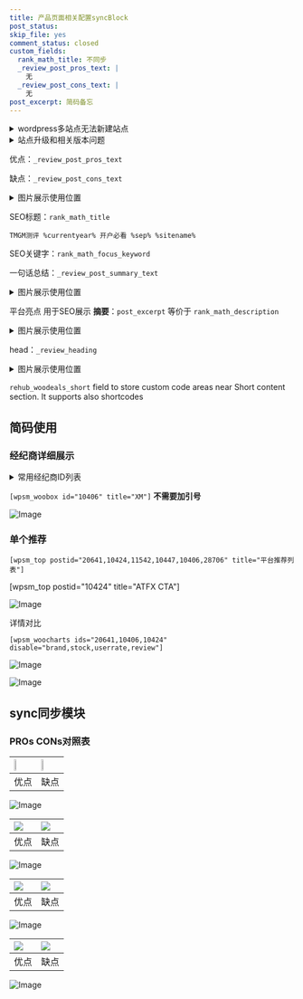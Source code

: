 ```yaml
---
title: 产品页面相关配置syncBlock
post_status: 
skip_file: yes
comment_status: closed
custom_fields:
  rank_math_title: 不同步
  _review_post_pros_text: |
    无
  _review_post_cons_text: |
    无
post_excerpt: 简码备忘
---
```

<details><summary>wordpress多站点无法新建站点</summary>

<li>和报错需要清理cookies一样的原因</li>
<li>wp-config.php里面<code>define( 'SUBDOMAIN_INSTALL', false );//子域名安装</code></li>
<li>新建子站点是用<code>define( 'SUBDOMAIN_INSTALL', true);//子域名安装</code> 完成以后，改成<code>false</code></li>
</details>

<details><summary>站点升级和相关版本问题</summary>

<p>wordpress：5.9.9
woocommerce：7.5.1
出现问题的地方：主题选项里面>><strong>Product layout >>compact style</strong></p>
<p>如何出现没有用过的字段 导致无法保存。先导出配置 然后进行修改，后面再次恢复即可。</p>
<p>出现部分字段无法显示时，需要返回默认布局后，对产品进行保存就好了。</p>
<p></p>
</details>

优点：`_review_post_pros_text`

缺点：`_review_post_cons_text`

<details><summary>图片展示使用位置</summary>

<img src="https://prod-files-secure.s3.us-west-2.amazonaws.com/39ed1227-6d7d-4570-be36-9ccd4a2c4241/f51d3d83-55d4-4bdf-9604-f37ec77ab556/Untitled.png?X-Amz-Algorithm=AWS4-HMAC-SHA256&X-Amz-Content-Sha256=UNSIGNED-PAYLOAD&X-Amz-Credential=ASIAZI2LB46634D25I32%2F20251021%2Fus-west-2%2Fs3%2Faws4_request&X-Amz-Date=20251021T225515Z&X-Amz-Expires=3600&X-Amz-Security-Token=IQoJb3JpZ2luX2VjEGcaCXVzLXdlc3QtMiJIMEYCIQCF2B%2FIP6LzVq2Ik68ZYXzyle%2BA%2BLfV%2FhDaG8OpcPpwlgIhAJKHrW24rtUAKA6v7BXi357ChAehUYFhqUq5NYajV4HIKv8DCCAQABoMNjM3NDIzMTgzODA1Igx0snGbJ117wxi%2BGwQq3AP9v0siu7GnR8uBO4fUFS%2F03zcPdoAzCnmyvviAJ4zpaIJQIlllxMmiqy5KBkMo1vuM9oVMT012252pQ7%2FZaf%2B50AkMCLwOem%2BWSyYmPj7SD7N5F%2Fwwnta0WPTewQBqVkAi3RI9C966O2o6zzQQYHA%2BpBhI4bzh3u2zvf%2FSLA8ByUm8fl0aRjuoUSfbLLN3Ht7%2FhiAk1dYycNi6Ai2e1716uQorIgZ5Sf7fJ5N73tFvHe7fc3pALB5KKtt%2BOxUKTYs3i0vS5v5jmHvsTNT2OEldY3WCkH8YaPzG04M8CEasvA6ek%2FKWN5%2BIXSP%2F9IFN8sVoJZDmZBtz4bX6TSy51RLox7oDR%2BGoV1XpKPQcq8Kski%2BCcBGliesqEBxzkFMWq88aiq5GTKi3TQziYfKe1nD%2FkMVlmSnycaLs4tNO7uySaXUa%2Fg9eqjAeXK8McMvQGlVQR4Z88JoByMKFM7OBceI%2F6yiMk4Tk9pTY2L4eNSSf%2FZ8J84VSnZDOF5%2Fu7wJpPFpbutJhR2t0bpEIBt8mnwReQapmPnQBrzl4oYDaQpxGdbhbsY5hRQRIzrRSqR3GQIZuhJtT9u%2F537FFJbQ9ygZ1WCgi%2FvVYL7xW2iE2vLtjUy6J9BPsM3II0pp9yjCyluDHBjqkAb6o96QM3P1dRez4eJYEmaRvZPMvV%2FO4GK8R0fonTOCsh2r5yttxXntDvcvFCjzJqrM%2Bv7%2BcfK8HAYTbxceMAC5bLuiUVWVTdqoR8hrRTjwb6ao0VYBsWl3DxWzjGhWkHpP1vfcaqJ2IDohXaJpKHFAK2hoBI%2BoUfAMXPEYyiw4VnxKd%2F81%2BCBqGa%2F10epxEyp7VnH8kDyRN9lBVyN7%2FzS33xqqs&X-Amz-Signature=29c9c3fcc67f8b4357a2ef02bf7ecc1f285c613bf27f33f33a4278f90e45dd50&X-Amz-SignedHeaders=host&x-amz-checksum-mode=ENABLED&x-id=GetObject" alt="Image">
</details>

SEO标题：`rank_math_title`

`TMGM测评 %currentyear% 开户必看 %sep% %sitename%`

SEO关键字：`rank_math_focus_keyword`

一句话总结：`_review_post_summary_text`

<details><summary>图片展示使用位置</summary>

<img src="https://prod-files-secure.s3.us-west-2.amazonaws.com/39ed1227-6d7d-4570-be36-9ccd4a2c4241/4b96a922-296c-4f4e-8630-d1c870cbce01/Untitled.png?X-Amz-Algorithm=AWS4-HMAC-SHA256&X-Amz-Content-Sha256=UNSIGNED-PAYLOAD&X-Amz-Credential=ASIAZI2LB4662O7VW7XI%2F20251021%2Fus-west-2%2Fs3%2Faws4_request&X-Amz-Date=20251021T225516Z&X-Amz-Expires=3600&X-Amz-Security-Token=IQoJb3JpZ2luX2VjEGcaCXVzLXdlc3QtMiJGMEQCIGgfLNGqfFwIxOQli7l27lpZEkE67qr0GqR0ieUKOXuKAiA3xc2DX8DkC1tgkY4UQGjAtV0q6vFrCX3rUA6rAfPxxir%2FAwggEAAaDDYzNzQyMzE4MzgwNSIMM%2BQrDL3ykAj12bi4KtwDCVFDB1oOv4lrcWyjCYH0rUX9LM39EsxTAvbtpR%2F%2F21ZEEMuXILM0IxCbsJd6psAhGZHaggQM79GXsdmBX%2Bt9vJhhwmYQE2gw1B5j4pA7gLLO2C9KkY0LLUtvYRxOTy5G85378R8W%2Fcz7yhIcWHSd6CxJCf%2FWo4Ry%2FilI%2BhCYLc1WyY5R1q9ihmuYJpTfE%2FXPk%2BISHo3v3%2FFfeqKwcvqDHD8A6%2F%2FaNSpQwDXAizPjkd4dvLEIgly5JBnkSnfj5nMrHzUbR8Ws0RERe9o0frc7tqObi2FZdr2bqqNbE3Nyiz9HeA91Vwv%2BvQZK43lT5AYP%2FwlOIY5oCR%2FNcyD1J%2Bfo3hK2gcJIGKBM8eDE%2Faseq2T1TkE2OMvpCAdrlmeWGAsc5h2RWpOmRqtgvA8Ah6yTAVNqDn8bgi4Pc5eV%2FK3rjaOhXVzL1knkDOXai52mEvEAbsPHSGCiOmWNxl5kx6nYlDNeNh4Ha3BzAwZ5t6XtWDadDlrRESk9CqebqlIoHBhrV6qw9qakgdAr2Hodsta41IftX6nwA8wtd%2Bi6kXe1wM8sRRdKpf7mpF%2FX3QKXNIKDIV2fEJxvFGTDb%2FfL%2BwCZ4WXH5lgHbd6LAZDebPJmApL3vmmwyGsa%2F37YF2cwxpbgxwY6pgGLQYgNNgvQarCKeP6QeI1rPeaovYoWc5Lj7mbFSlMnBkoGzKr5lJEL5HLlgwGeiA1V9C4VDUyGZf%2BTydKgPQrbJ8aFUpq4xs80ywxfqyjF%2BnGeJH6deM5NoCXv3VcVhQO9G3QWi1RR5h53Q6GwPjjFf5iykYlI80uMBgSQhU%2FizvZlQfaH%2FDADv5rR0oXIYHXsf0DzGNxYHotwCUOyNbHE8iOeHJqF&X-Amz-Signature=567b96fd4732ca0d37c421e0e6cda7c95f963615d246c6d439498c90a04f57bc&X-Amz-SignedHeaders=host&x-amz-checksum-mode=ENABLED&x-id=GetObject" alt="Image">
</details>

平台亮点 用于SEO展示 **摘要**：`post_excerpt`  等价于 `rank_math_description`

<details><summary>图片展示使用位置</summary>

<img src="https://prod-files-secure.s3.us-west-2.amazonaws.com/39ed1227-6d7d-4570-be36-9ccd4a2c4241/1ee11f63-b60a-4dfe-a7a7-d58ff23b5d88/Untitled.png?X-Amz-Algorithm=AWS4-HMAC-SHA256&X-Amz-Content-Sha256=UNSIGNED-PAYLOAD&X-Amz-Credential=ASIAZI2LB466TMPZSI3E%2F20251021%2Fus-west-2%2Fs3%2Faws4_request&X-Amz-Date=20251021T225517Z&X-Amz-Expires=3600&X-Amz-Security-Token=IQoJb3JpZ2luX2VjEGcaCXVzLXdlc3QtMiJHMEUCIQDfSsimmjo%2B%2FMdFN%2FlPViZVtGTGfzSTqZuLrT2wKHdcTgIgOKEK%2BdAfi0KgwvTH6cA3RIeK%2FdGzuAQAOvnUWlAxgUQq%2FwMIIBAAGgw2Mzc0MjMxODM4MDUiDDwANs3MZMepjnEUwSrcA7BBvxvNOYdC0JvsFn%2F5mVV2%2B8wmhGs9vnTHn6%2FB5mNv%2BzyxMHEd5NMZ0fZirdd%2BQ1%2B60I6ZPPP1aqnQbYOv5ksWhY0zP%2BhqjB3qcbSNoEZBYK8CJ3pFXSl%2BHJIosdcpuoiFbJ6CJFhVHwKg5lprqg1rPdKKsOP7VK1ZBlocwZ25Rbc5DZ%2B8sSFi21WdhiOVCRSs6MF4ovBJ4ro4H3Uzl%2FL%2BsGd0QmvnQWtKrfaH4JW%2BYmv6BQWpFeHzoxVWboQADCx9to0GD2j3%2BeRPg5LXnykOqLyMrXjdnA0AgtG1oiHTEoRJ2N9bchx7cV1HDn%2BFF6W9T7m%2FLF8%2BaqdPGysLSrOHG8YibJf1pS%2BWPIWhHorUq7wFaQFvoqMk9UgLbdXSukh%2Fgq%2BVuQFwvpdGzpk8qBQObR5oZQEWcfiwCw6w5Ef0%2BRuwxvAFTQbpHDFxdxWh5%2FJy%2BJfpuPsha%2B5NJu27Q%2FQu%2Byf4Q2ZOcUlTUOkEbznolPMG5lpPvfZaWLcu8kWwZ4AWpS%2BNC2GPsYjZq4XSdMIQtGe%2Flnd4P8PGHWwXEZYh3Mo9q27HriYPFd0%2Fr25%2F6Pm57ZvxVCzX3qSY54PX2WZLc7%2BSl615GlQvWOqS7iOL28EFq6P14RwCQBFmMJ%2BX4McGOqUBvnkcy0B8IZtr4j%2F3RhclOGeC54UGncbbT8%2BGH3DUUcW1bO%2BTdAOiptbJCxB8rNc7HiQC6V1TPzz%2BEWM%2BDaYwL6HHgr7cwuqURHUVjuMnK173iTpD3gii%2BFXB0Nkr7GA3gpTCKJEiyPI%2B17jxmvvnKD3abSNd6cWnYW3fY5ZSIdQmn%2B5BcUU5tumkJff1p8CNc1izNejLaiMbao8uYTSF3QYabXTi&X-Amz-Signature=ce3338f1fa8499152597dfbd625b05b101cca8f7d4d3bd0935502c73dccb7efb&X-Amz-SignedHeaders=host&x-amz-checksum-mode=ENABLED&x-id=GetObject" alt="Image">
<img src="https://prod-files-secure.s3.us-west-2.amazonaws.com/39ed1227-6d7d-4570-be36-9ccd4a2c4241/ad4118b5-78d8-4fbe-801e-3b29b5d99c01/Untitled.png?X-Amz-Algorithm=AWS4-HMAC-SHA256&X-Amz-Content-Sha256=UNSIGNED-PAYLOAD&X-Amz-Credential=ASIAZI2LB466TMPZSI3E%2F20251021%2Fus-west-2%2Fs3%2Faws4_request&X-Amz-Date=20251021T225517Z&X-Amz-Expires=3600&X-Amz-Security-Token=IQoJb3JpZ2luX2VjEGcaCXVzLXdlc3QtMiJHMEUCIQDfSsimmjo%2B%2FMdFN%2FlPViZVtGTGfzSTqZuLrT2wKHdcTgIgOKEK%2BdAfi0KgwvTH6cA3RIeK%2FdGzuAQAOvnUWlAxgUQq%2FwMIIBAAGgw2Mzc0MjMxODM4MDUiDDwANs3MZMepjnEUwSrcA7BBvxvNOYdC0JvsFn%2F5mVV2%2B8wmhGs9vnTHn6%2FB5mNv%2BzyxMHEd5NMZ0fZirdd%2BQ1%2B60I6ZPPP1aqnQbYOv5ksWhY0zP%2BhqjB3qcbSNoEZBYK8CJ3pFXSl%2BHJIosdcpuoiFbJ6CJFhVHwKg5lprqg1rPdKKsOP7VK1ZBlocwZ25Rbc5DZ%2B8sSFi21WdhiOVCRSs6MF4ovBJ4ro4H3Uzl%2FL%2BsGd0QmvnQWtKrfaH4JW%2BYmv6BQWpFeHzoxVWboQADCx9to0GD2j3%2BeRPg5LXnykOqLyMrXjdnA0AgtG1oiHTEoRJ2N9bchx7cV1HDn%2BFF6W9T7m%2FLF8%2BaqdPGysLSrOHG8YibJf1pS%2BWPIWhHorUq7wFaQFvoqMk9UgLbdXSukh%2Fgq%2BVuQFwvpdGzpk8qBQObR5oZQEWcfiwCw6w5Ef0%2BRuwxvAFTQbpHDFxdxWh5%2FJy%2BJfpuPsha%2B5NJu27Q%2FQu%2Byf4Q2ZOcUlTUOkEbznolPMG5lpPvfZaWLcu8kWwZ4AWpS%2BNC2GPsYjZq4XSdMIQtGe%2Flnd4P8PGHWwXEZYh3Mo9q27HriYPFd0%2Fr25%2F6Pm57ZvxVCzX3qSY54PX2WZLc7%2BSl615GlQvWOqS7iOL28EFq6P14RwCQBFmMJ%2BX4McGOqUBvnkcy0B8IZtr4j%2F3RhclOGeC54UGncbbT8%2BGH3DUUcW1bO%2BTdAOiptbJCxB8rNc7HiQC6V1TPzz%2BEWM%2BDaYwL6HHgr7cwuqURHUVjuMnK173iTpD3gii%2BFXB0Nkr7GA3gpTCKJEiyPI%2B17jxmvvnKD3abSNd6cWnYW3fY5ZSIdQmn%2B5BcUU5tumkJff1p8CNc1izNejLaiMbao8uYTSF3QYabXTi&X-Amz-Signature=796674682cbb27a4de132c4474779b7b6131e4cd962103025f11e8e73c7b6713&X-Amz-SignedHeaders=host&x-amz-checksum-mode=ENABLED&x-id=GetObject" alt="Image">
<img src="https://prod-files-secure.s3.us-west-2.amazonaws.com/39ed1227-6d7d-4570-be36-9ccd4a2c4241/a38cf7c9-a79c-4b64-9e94-13589fe0758b/Untitled.png?X-Amz-Algorithm=AWS4-HMAC-SHA256&X-Amz-Content-Sha256=UNSIGNED-PAYLOAD&X-Amz-Credential=ASIAZI2LB466TMPZSI3E%2F20251021%2Fus-west-2%2Fs3%2Faws4_request&X-Amz-Date=20251021T225517Z&X-Amz-Expires=3600&X-Amz-Security-Token=IQoJb3JpZ2luX2VjEGcaCXVzLXdlc3QtMiJHMEUCIQDfSsimmjo%2B%2FMdFN%2FlPViZVtGTGfzSTqZuLrT2wKHdcTgIgOKEK%2BdAfi0KgwvTH6cA3RIeK%2FdGzuAQAOvnUWlAxgUQq%2FwMIIBAAGgw2Mzc0MjMxODM4MDUiDDwANs3MZMepjnEUwSrcA7BBvxvNOYdC0JvsFn%2F5mVV2%2B8wmhGs9vnTHn6%2FB5mNv%2BzyxMHEd5NMZ0fZirdd%2BQ1%2B60I6ZPPP1aqnQbYOv5ksWhY0zP%2BhqjB3qcbSNoEZBYK8CJ3pFXSl%2BHJIosdcpuoiFbJ6CJFhVHwKg5lprqg1rPdKKsOP7VK1ZBlocwZ25Rbc5DZ%2B8sSFi21WdhiOVCRSs6MF4ovBJ4ro4H3Uzl%2FL%2BsGd0QmvnQWtKrfaH4JW%2BYmv6BQWpFeHzoxVWboQADCx9to0GD2j3%2BeRPg5LXnykOqLyMrXjdnA0AgtG1oiHTEoRJ2N9bchx7cV1HDn%2BFF6W9T7m%2FLF8%2BaqdPGysLSrOHG8YibJf1pS%2BWPIWhHorUq7wFaQFvoqMk9UgLbdXSukh%2Fgq%2BVuQFwvpdGzpk8qBQObR5oZQEWcfiwCw6w5Ef0%2BRuwxvAFTQbpHDFxdxWh5%2FJy%2BJfpuPsha%2B5NJu27Q%2FQu%2Byf4Q2ZOcUlTUOkEbznolPMG5lpPvfZaWLcu8kWwZ4AWpS%2BNC2GPsYjZq4XSdMIQtGe%2Flnd4P8PGHWwXEZYh3Mo9q27HriYPFd0%2Fr25%2F6Pm57ZvxVCzX3qSY54PX2WZLc7%2BSl615GlQvWOqS7iOL28EFq6P14RwCQBFmMJ%2BX4McGOqUBvnkcy0B8IZtr4j%2F3RhclOGeC54UGncbbT8%2BGH3DUUcW1bO%2BTdAOiptbJCxB8rNc7HiQC6V1TPzz%2BEWM%2BDaYwL6HHgr7cwuqURHUVjuMnK173iTpD3gii%2BFXB0Nkr7GA3gpTCKJEiyPI%2B17jxmvvnKD3abSNd6cWnYW3fY5ZSIdQmn%2B5BcUU5tumkJff1p8CNc1izNejLaiMbao8uYTSF3QYabXTi&X-Amz-Signature=61ef628e8851a5dbe43a1bb50843734132982da26df6b36dcf35973d7a4a0c4e&X-Amz-SignedHeaders=host&x-amz-checksum-mode=ENABLED&x-id=GetObject" alt="Image">
<img src="https://prod-files-secure.s3.us-west-2.amazonaws.com/39ed1227-6d7d-4570-be36-9ccd4a2c4241/7da6fc1e-d2ac-42ae-8c75-cb5749aa18f6/Untitled.png?X-Amz-Algorithm=AWS4-HMAC-SHA256&X-Amz-Content-Sha256=UNSIGNED-PAYLOAD&X-Amz-Credential=ASIAZI2LB466TMPZSI3E%2F20251021%2Fus-west-2%2Fs3%2Faws4_request&X-Amz-Date=20251021T225517Z&X-Amz-Expires=3600&X-Amz-Security-Token=IQoJb3JpZ2luX2VjEGcaCXVzLXdlc3QtMiJHMEUCIQDfSsimmjo%2B%2FMdFN%2FlPViZVtGTGfzSTqZuLrT2wKHdcTgIgOKEK%2BdAfi0KgwvTH6cA3RIeK%2FdGzuAQAOvnUWlAxgUQq%2FwMIIBAAGgw2Mzc0MjMxODM4MDUiDDwANs3MZMepjnEUwSrcA7BBvxvNOYdC0JvsFn%2F5mVV2%2B8wmhGs9vnTHn6%2FB5mNv%2BzyxMHEd5NMZ0fZirdd%2BQ1%2B60I6ZPPP1aqnQbYOv5ksWhY0zP%2BhqjB3qcbSNoEZBYK8CJ3pFXSl%2BHJIosdcpuoiFbJ6CJFhVHwKg5lprqg1rPdKKsOP7VK1ZBlocwZ25Rbc5DZ%2B8sSFi21WdhiOVCRSs6MF4ovBJ4ro4H3Uzl%2FL%2BsGd0QmvnQWtKrfaH4JW%2BYmv6BQWpFeHzoxVWboQADCx9to0GD2j3%2BeRPg5LXnykOqLyMrXjdnA0AgtG1oiHTEoRJ2N9bchx7cV1HDn%2BFF6W9T7m%2FLF8%2BaqdPGysLSrOHG8YibJf1pS%2BWPIWhHorUq7wFaQFvoqMk9UgLbdXSukh%2Fgq%2BVuQFwvpdGzpk8qBQObR5oZQEWcfiwCw6w5Ef0%2BRuwxvAFTQbpHDFxdxWh5%2FJy%2BJfpuPsha%2B5NJu27Q%2FQu%2Byf4Q2ZOcUlTUOkEbznolPMG5lpPvfZaWLcu8kWwZ4AWpS%2BNC2GPsYjZq4XSdMIQtGe%2Flnd4P8PGHWwXEZYh3Mo9q27HriYPFd0%2Fr25%2F6Pm57ZvxVCzX3qSY54PX2WZLc7%2BSl615GlQvWOqS7iOL28EFq6P14RwCQBFmMJ%2BX4McGOqUBvnkcy0B8IZtr4j%2F3RhclOGeC54UGncbbT8%2BGH3DUUcW1bO%2BTdAOiptbJCxB8rNc7HiQC6V1TPzz%2BEWM%2BDaYwL6HHgr7cwuqURHUVjuMnK173iTpD3gii%2BFXB0Nkr7GA3gpTCKJEiyPI%2B17jxmvvnKD3abSNd6cWnYW3fY5ZSIdQmn%2B5BcUU5tumkJff1p8CNc1izNejLaiMbao8uYTSF3QYabXTi&X-Amz-Signature=b763e2e6a3918e10d4be66ba171ff857d133f6cad438d982c1e9fa0addb83030&X-Amz-SignedHeaders=host&x-amz-checksum-mode=ENABLED&x-id=GetObject" alt="Image">
<img src="https://prod-files-secure.s3.us-west-2.amazonaws.com/39ed1227-6d7d-4570-be36-9ccd4a2c4241/7e97f40a-eaee-47f5-b2f9-475f96808fa7/Untitled.png?X-Amz-Algorithm=AWS4-HMAC-SHA256&X-Amz-Content-Sha256=UNSIGNED-PAYLOAD&X-Amz-Credential=ASIAZI2LB466TMPZSI3E%2F20251021%2Fus-west-2%2Fs3%2Faws4_request&X-Amz-Date=20251021T225517Z&X-Amz-Expires=3600&X-Amz-Security-Token=IQoJb3JpZ2luX2VjEGcaCXVzLXdlc3QtMiJHMEUCIQDfSsimmjo%2B%2FMdFN%2FlPViZVtGTGfzSTqZuLrT2wKHdcTgIgOKEK%2BdAfi0KgwvTH6cA3RIeK%2FdGzuAQAOvnUWlAxgUQq%2FwMIIBAAGgw2Mzc0MjMxODM4MDUiDDwANs3MZMepjnEUwSrcA7BBvxvNOYdC0JvsFn%2F5mVV2%2B8wmhGs9vnTHn6%2FB5mNv%2BzyxMHEd5NMZ0fZirdd%2BQ1%2B60I6ZPPP1aqnQbYOv5ksWhY0zP%2BhqjB3qcbSNoEZBYK8CJ3pFXSl%2BHJIosdcpuoiFbJ6CJFhVHwKg5lprqg1rPdKKsOP7VK1ZBlocwZ25Rbc5DZ%2B8sSFi21WdhiOVCRSs6MF4ovBJ4ro4H3Uzl%2FL%2BsGd0QmvnQWtKrfaH4JW%2BYmv6BQWpFeHzoxVWboQADCx9to0GD2j3%2BeRPg5LXnykOqLyMrXjdnA0AgtG1oiHTEoRJ2N9bchx7cV1HDn%2BFF6W9T7m%2FLF8%2BaqdPGysLSrOHG8YibJf1pS%2BWPIWhHorUq7wFaQFvoqMk9UgLbdXSukh%2Fgq%2BVuQFwvpdGzpk8qBQObR5oZQEWcfiwCw6w5Ef0%2BRuwxvAFTQbpHDFxdxWh5%2FJy%2BJfpuPsha%2B5NJu27Q%2FQu%2Byf4Q2ZOcUlTUOkEbznolPMG5lpPvfZaWLcu8kWwZ4AWpS%2BNC2GPsYjZq4XSdMIQtGe%2Flnd4P8PGHWwXEZYh3Mo9q27HriYPFd0%2Fr25%2F6Pm57ZvxVCzX3qSY54PX2WZLc7%2BSl615GlQvWOqS7iOL28EFq6P14RwCQBFmMJ%2BX4McGOqUBvnkcy0B8IZtr4j%2F3RhclOGeC54UGncbbT8%2BGH3DUUcW1bO%2BTdAOiptbJCxB8rNc7HiQC6V1TPzz%2BEWM%2BDaYwL6HHgr7cwuqURHUVjuMnK173iTpD3gii%2BFXB0Nkr7GA3gpTCKJEiyPI%2B17jxmvvnKD3abSNd6cWnYW3fY5ZSIdQmn%2B5BcUU5tumkJff1p8CNc1izNejLaiMbao8uYTSF3QYabXTi&X-Amz-Signature=876089595e332a148d1214ae82c4e19745193402f17a55aeba8a4d7ba0236dc8&X-Amz-SignedHeaders=host&x-amz-checksum-mode=ENABLED&x-id=GetObject" alt="Image">
</details>

head：`_review_heading`

<details><summary>图片展示使用位置</summary>

<img src="https://prod-files-secure.s3.us-west-2.amazonaws.com/39ed1227-6d7d-4570-be36-9ccd4a2c4241/3a4650ad-9887-415c-889a-edd51fa54f27/Untitled.png?X-Amz-Algorithm=AWS4-HMAC-SHA256&X-Amz-Content-Sha256=UNSIGNED-PAYLOAD&X-Amz-Credential=ASIAZI2LB466YRX7QL7I%2F20251021%2Fus-west-2%2Fs3%2Faws4_request&X-Amz-Date=20251021T225517Z&X-Amz-Expires=3600&X-Amz-Security-Token=IQoJb3JpZ2luX2VjEGcaCXVzLXdlc3QtMiJGMEQCIGG5ckNRLga9HsPCRaPDN4QUXk4Rl5zqyTlNVHC%2F%2BK7rAiACmseaFkR9BjC%2B0hCfJdPoXPohXwNSltlVPjNYO2JKUSr%2FAwggEAAaDDYzNzQyMzE4MzgwNSIM%2FzybGn%2BPc0J1UOhVKtwDELNgRTiznTWqtch0QqEmZzC03DDybucEYZLetRB%2FYnnBM9XpxJOG60g7TmjJc%2FNjdUS%2BH2n22bYj7zIVGB54RNqmOhDi6z736nJ0FtljInT%2F3kqIK7BhRfjWrHGvYHvEfbgUXlGvsHo1XdWLyLDEZsKv%2Bmzaro4ipuV1BLDV9n%2BUTItb971Jh3IOXdt8k0GxzcCcHNeaeOrb6tA%2BV15t4av6EacgWRvveqNOc8QQQ9zAcaxc8IzZ4fTlPJQG7oRr76xU%2FhJIN%2Bmk2ikg2g2vqbdErFMEu%2F7%2B0iiaAtg%2Fx6rIzhf%2FRkd6oKNP0Ihrxzm3TdBP%2FcRnmQqgt%2B46PD5vSG5QqE2rOWV%2Ft3DHEQgnPo6H6PnT6g0MMhoyQIsiORUH6eHgav%2F75G%2FThOvhRtiVOiDZpz9%2BNg9DD7Gz89z2yT6Hr%2FBSmJm11mV%2FzKokMlnFU5AJkwQbwqUxHrliO%2FsouACJ60aEu8MT7wi%2BzPBKVvhq8TJNbe5UYEKJvvsbm2Hibd0dJOgA4UkFsBoEj12yavg0qc%2FE2y2JglpjpA7rnC0XwdaI7iRGyzmWMwbygSNr%2BkDtfHQJ3iDte65G0F4jFIt3rLSQc5SY0V4hKhAuzFcwjJNrLjBtThSet8wwpJbgxwY6pgF6fWUeiNmS0jmsgYk%2BvdaZyiQLQrEVFUltRM%2FA85o9NDoEBGqt%2ByrPNIwGaBVQsZhb%2F0qwXstgAWujVugrGZDk%2BmIgVWMqPa5gbXT7aJxEb4wJNp4jfJtrXQ6HFEYxCJAIVB09rCZrQZHtcVFbB%2Bx2h6nUj14i7lCzT1N%2B%2BV%2BzdJEb9VQNzjeGHmlOsIlFJHKkMCLCYX4M6t2Nmi3%2BZsJFikk9W0Sp&X-Amz-Signature=b30c231c68109f8395a6fe17a8a5734ff6b1a8dcbdec5d2496ec5acccc615ca7&X-Amz-SignedHeaders=host&x-amz-checksum-mode=ENABLED&x-id=GetObject" alt="Image">
</details>

`rehub_woodeals_short`	field to store custom code areas near Short content section. It supports also shortcodes



## 简码使用

### 经纪商详细展示

<details><summary>常用经纪商ID列表</summary>

<pre><code class="php">嘉盛 ===> 20641  [wpsm_woobox id="20641" title="嘉盛"]
易信easymarkets ===> 11542  [wpsm_woobox id="11542" title="易信easymarkets"]
ATFX外汇 ===> 10424  [wpsm_woobox id="10424" title="ATFX"]
XM ===> 10406  [wpsm_woobox id="10406" title="XM"]
TMGM ===> 29622  [wpsm_woobox id="29622" title="TMGM"]
HYCM ===> 10447  [wpsm_woobox id="10447" title="HYCM"]
fpmarkets澳福外汇 ===> 20639  [wpsm_woobox id="20639" title="fpmarkets澳福外汇"]</code></pre>
</details>

`[wpsm_woobox id="10406" title="XM"]` **不需要加引号**

![Image](https://prod-files-secure.s3.us-west-2.amazonaws.com/39ed1227-6d7d-4570-be36-9ccd4a2c4241/4f898f9d-0fa7-4e43-acd3-ac6bc7be575a/Untitled.png?X-Amz-Algorithm=AWS4-HMAC-SHA256&X-Amz-Content-Sha256=UNSIGNED-PAYLOAD&X-Amz-Credential=ASIAZI2LB4665CTSLJRN%2F20251021%2Fus-west-2%2Fs3%2Faws4_request&X-Amz-Date=20251021T225514Z&X-Amz-Expires=3600&X-Amz-Security-Token=IQoJb3JpZ2luX2VjEGcaCXVzLXdlc3QtMiJHMEUCIQCYBMId9VIUDYAXab4aVJWrqpHtwDwDSLpJghNtqv5xQwIgTJ7MVuXUU4W2jNv5guLEvIWrm5UOdF5ti4hm7vwHr%2B4q%2FwMIIBAAGgw2Mzc0MjMxODM4MDUiDDvo6Q7Ob52jN7vdISrcA6t7WqCgr1PKjXcxbtxqkfzd8KQlLUoYQ0alO1fcS1%2BZzM%2B3LmsefjEZ7CUQRRT4XFSDi9mj%2FNOriK6WNDWEfHvHvORl%2BInrjB1%2F1Qf4%2BfCpVPMNuT6huqahO%2BqqB6UFFe06%2BO6dxaoLZtv0GsiMhJEXHBRgLc%2Bkb%2F8BX%2BDbl5t96MIYWNBtKPs0GfrKv9uFZtDB0oZrUxlIGcAOv7pIGCnILCI3iny2EoH7KC8DLEuZCsERtBJIDFEkixeygep3h8fXbCm2ka5bEe0umgBf1A1t7F%2F7alnKNbeS8HBJ%2B98g9%2Bd0GlKtJ7hmnsD1yjMjFLo9vBePHZoL0RBMWhoAv5s5tbFENQDJRE%2B9TyRSRaRySjNgYpN5DNgsQ2jhkJ3RR9PgIJe9pXpycGDn4HpSq7FhSJHdUOVyf9oXAIL0vI0lcjosCHy3PddeJ6Q2guv0iPUwajIGzHyPtJ%2ByREKyaCcepumyWu06tLUMEQx2h0CDde%2F%2FXcMn1fAAhQPpo80ESJsRpVR89ZABYbPWOlWrvDfyCxwyWt0KinQ0gT7th61iBn5BBpy1%2Borcd8wLpMYIrZBk1Try9m1JS1ZMaSh6%2FX0DsvJvOKcCVxRnpvdZG4dava7rPc18Wu2FejgCMOWW4McGOqUB8qyxewFdEpTeZzDqbeaaUPfw0IJPxilrPQHsebFyO5V%2BxduOxKBD5gk%2BCl6Wlbwznm0QcPCx25gjx8h6fbLRfQej5tpENFDOdzrvThFCRkiUgGz4BUlAR93GHb18Kq0C1gvJayA3eI%2FtFMAEcCLwMeP41mlR6C4%2BGxOeiY%2F7CK%2BWgnoUxON6jgPfgGTQ1k1Z%2FXLpJDYB46kxAtawT3PXCINUSoh2&X-Amz-Signature=bafc77b6efea5b73fc05472b34c06e23743ce7673795b3038be7902f51a545ab&X-Amz-SignedHeaders=host&x-amz-checksum-mode=ENABLED&x-id=GetObject)

### 单个推荐
`[wpsm_top postid="20641,10424,11542,10447,10406,28706" title="平台推荐列表"]`

[wpsm_top postid="10424" title="ATFX CTA"]

![Image](https://prod-files-secure.s3.us-west-2.amazonaws.com/39ed1227-6d7d-4570-be36-9ccd4a2c4241/5ac620dc-51a8-48b6-b55d-91f47299193c/Untitled.png?X-Amz-Algorithm=AWS4-HMAC-SHA256&X-Amz-Content-Sha256=UNSIGNED-PAYLOAD&X-Amz-Credential=ASIAZI2LB4665CTSLJRN%2F20251021%2Fus-west-2%2Fs3%2Faws4_request&X-Amz-Date=20251021T225514Z&X-Amz-Expires=3600&X-Amz-Security-Token=IQoJb3JpZ2luX2VjEGcaCXVzLXdlc3QtMiJHMEUCIQCYBMId9VIUDYAXab4aVJWrqpHtwDwDSLpJghNtqv5xQwIgTJ7MVuXUU4W2jNv5guLEvIWrm5UOdF5ti4hm7vwHr%2B4q%2FwMIIBAAGgw2Mzc0MjMxODM4MDUiDDvo6Q7Ob52jN7vdISrcA6t7WqCgr1PKjXcxbtxqkfzd8KQlLUoYQ0alO1fcS1%2BZzM%2B3LmsefjEZ7CUQRRT4XFSDi9mj%2FNOriK6WNDWEfHvHvORl%2BInrjB1%2F1Qf4%2BfCpVPMNuT6huqahO%2BqqB6UFFe06%2BO6dxaoLZtv0GsiMhJEXHBRgLc%2Bkb%2F8BX%2BDbl5t96MIYWNBtKPs0GfrKv9uFZtDB0oZrUxlIGcAOv7pIGCnILCI3iny2EoH7KC8DLEuZCsERtBJIDFEkixeygep3h8fXbCm2ka5bEe0umgBf1A1t7F%2F7alnKNbeS8HBJ%2B98g9%2Bd0GlKtJ7hmnsD1yjMjFLo9vBePHZoL0RBMWhoAv5s5tbFENQDJRE%2B9TyRSRaRySjNgYpN5DNgsQ2jhkJ3RR9PgIJe9pXpycGDn4HpSq7FhSJHdUOVyf9oXAIL0vI0lcjosCHy3PddeJ6Q2guv0iPUwajIGzHyPtJ%2ByREKyaCcepumyWu06tLUMEQx2h0CDde%2F%2FXcMn1fAAhQPpo80ESJsRpVR89ZABYbPWOlWrvDfyCxwyWt0KinQ0gT7th61iBn5BBpy1%2Borcd8wLpMYIrZBk1Try9m1JS1ZMaSh6%2FX0DsvJvOKcCVxRnpvdZG4dava7rPc18Wu2FejgCMOWW4McGOqUB8qyxewFdEpTeZzDqbeaaUPfw0IJPxilrPQHsebFyO5V%2BxduOxKBD5gk%2BCl6Wlbwznm0QcPCx25gjx8h6fbLRfQej5tpENFDOdzrvThFCRkiUgGz4BUlAR93GHb18Kq0C1gvJayA3eI%2FtFMAEcCLwMeP41mlR6C4%2BGxOeiY%2F7CK%2BWgnoUxON6jgPfgGTQ1k1Z%2FXLpJDYB46kxAtawT3PXCINUSoh2&X-Amz-Signature=f210b0dba1b13300b311173a44d72224cc157051b2a33290b1ecc3d1ee81b9da&X-Amz-SignedHeaders=host&x-amz-checksum-mode=ENABLED&x-id=GetObject)

详情对比

`[wpsm_woocharts ids="20641,10406,10424" disable="brand,stock,userrate,review"]`

![Image](https://prod-files-secure.s3.us-west-2.amazonaws.com/39ed1227-6d7d-4570-be36-9ccd4a2c4241/bf3ba45f-b9f3-4295-8aef-b4a495fd25f4/Untitled.png?X-Amz-Algorithm=AWS4-HMAC-SHA256&X-Amz-Content-Sha256=UNSIGNED-PAYLOAD&X-Amz-Credential=ASIAZI2LB4665CTSLJRN%2F20251021%2Fus-west-2%2Fs3%2Faws4_request&X-Amz-Date=20251021T225514Z&X-Amz-Expires=3600&X-Amz-Security-Token=IQoJb3JpZ2luX2VjEGcaCXVzLXdlc3QtMiJHMEUCIQCYBMId9VIUDYAXab4aVJWrqpHtwDwDSLpJghNtqv5xQwIgTJ7MVuXUU4W2jNv5guLEvIWrm5UOdF5ti4hm7vwHr%2B4q%2FwMIIBAAGgw2Mzc0MjMxODM4MDUiDDvo6Q7Ob52jN7vdISrcA6t7WqCgr1PKjXcxbtxqkfzd8KQlLUoYQ0alO1fcS1%2BZzM%2B3LmsefjEZ7CUQRRT4XFSDi9mj%2FNOriK6WNDWEfHvHvORl%2BInrjB1%2F1Qf4%2BfCpVPMNuT6huqahO%2BqqB6UFFe06%2BO6dxaoLZtv0GsiMhJEXHBRgLc%2Bkb%2F8BX%2BDbl5t96MIYWNBtKPs0GfrKv9uFZtDB0oZrUxlIGcAOv7pIGCnILCI3iny2EoH7KC8DLEuZCsERtBJIDFEkixeygep3h8fXbCm2ka5bEe0umgBf1A1t7F%2F7alnKNbeS8HBJ%2B98g9%2Bd0GlKtJ7hmnsD1yjMjFLo9vBePHZoL0RBMWhoAv5s5tbFENQDJRE%2B9TyRSRaRySjNgYpN5DNgsQ2jhkJ3RR9PgIJe9pXpycGDn4HpSq7FhSJHdUOVyf9oXAIL0vI0lcjosCHy3PddeJ6Q2guv0iPUwajIGzHyPtJ%2ByREKyaCcepumyWu06tLUMEQx2h0CDde%2F%2FXcMn1fAAhQPpo80ESJsRpVR89ZABYbPWOlWrvDfyCxwyWt0KinQ0gT7th61iBn5BBpy1%2Borcd8wLpMYIrZBk1Try9m1JS1ZMaSh6%2FX0DsvJvOKcCVxRnpvdZG4dava7rPc18Wu2FejgCMOWW4McGOqUB8qyxewFdEpTeZzDqbeaaUPfw0IJPxilrPQHsebFyO5V%2BxduOxKBD5gk%2BCl6Wlbwznm0QcPCx25gjx8h6fbLRfQej5tpENFDOdzrvThFCRkiUgGz4BUlAR93GHb18Kq0C1gvJayA3eI%2FtFMAEcCLwMeP41mlR6C4%2BGxOeiY%2F7CK%2BWgnoUxON6jgPfgGTQ1k1Z%2FXLpJDYB46kxAtawT3PXCINUSoh2&X-Amz-Signature=86b34783fd91ddf2c71648f9ff09522c669e18cc0cc21b2f2d7c52afb2964a82&X-Amz-SignedHeaders=host&x-amz-checksum-mode=ENABLED&x-id=GetObject)

![Image](https://prod-files-secure.s3.us-west-2.amazonaws.com/39ed1227-6d7d-4570-be36-9ccd4a2c4241/30bc56ef-f383-4b48-9768-2ebc9e436ec0/Untitled.png?X-Amz-Algorithm=AWS4-HMAC-SHA256&X-Amz-Content-Sha256=UNSIGNED-PAYLOAD&X-Amz-Credential=ASIAZI2LB4665CTSLJRN%2F20251021%2Fus-west-2%2Fs3%2Faws4_request&X-Amz-Date=20251021T225514Z&X-Amz-Expires=3600&X-Amz-Security-Token=IQoJb3JpZ2luX2VjEGcaCXVzLXdlc3QtMiJHMEUCIQCYBMId9VIUDYAXab4aVJWrqpHtwDwDSLpJghNtqv5xQwIgTJ7MVuXUU4W2jNv5guLEvIWrm5UOdF5ti4hm7vwHr%2B4q%2FwMIIBAAGgw2Mzc0MjMxODM4MDUiDDvo6Q7Ob52jN7vdISrcA6t7WqCgr1PKjXcxbtxqkfzd8KQlLUoYQ0alO1fcS1%2BZzM%2B3LmsefjEZ7CUQRRT4XFSDi9mj%2FNOriK6WNDWEfHvHvORl%2BInrjB1%2F1Qf4%2BfCpVPMNuT6huqahO%2BqqB6UFFe06%2BO6dxaoLZtv0GsiMhJEXHBRgLc%2Bkb%2F8BX%2BDbl5t96MIYWNBtKPs0GfrKv9uFZtDB0oZrUxlIGcAOv7pIGCnILCI3iny2EoH7KC8DLEuZCsERtBJIDFEkixeygep3h8fXbCm2ka5bEe0umgBf1A1t7F%2F7alnKNbeS8HBJ%2B98g9%2Bd0GlKtJ7hmnsD1yjMjFLo9vBePHZoL0RBMWhoAv5s5tbFENQDJRE%2B9TyRSRaRySjNgYpN5DNgsQ2jhkJ3RR9PgIJe9pXpycGDn4HpSq7FhSJHdUOVyf9oXAIL0vI0lcjosCHy3PddeJ6Q2guv0iPUwajIGzHyPtJ%2ByREKyaCcepumyWu06tLUMEQx2h0CDde%2F%2FXcMn1fAAhQPpo80ESJsRpVR89ZABYbPWOlWrvDfyCxwyWt0KinQ0gT7th61iBn5BBpy1%2Borcd8wLpMYIrZBk1Try9m1JS1ZMaSh6%2FX0DsvJvOKcCVxRnpvdZG4dava7rPc18Wu2FejgCMOWW4McGOqUB8qyxewFdEpTeZzDqbeaaUPfw0IJPxilrPQHsebFyO5V%2BxduOxKBD5gk%2BCl6Wlbwznm0QcPCx25gjx8h6fbLRfQej5tpENFDOdzrvThFCRkiUgGz4BUlAR93GHb18Kq0C1gvJayA3eI%2FtFMAEcCLwMeP41mlR6C4%2BGxOeiY%2F7CK%2BWgnoUxON6jgPfgGTQ1k1Z%2FXLpJDYB46kxAtawT3PXCINUSoh2&X-Amz-Signature=1eef16ed12e5efb92ee39aa01e6c14ccdff58a02a85336fb8bfbb489e96e3d1a&X-Amz-SignedHeaders=host&x-amz-checksum-mode=ENABLED&x-id=GetObject)

## sync同步模块

### PROs CONs对照表

| <img src="https://cdn.ifttt.fun/gh/jarlin8/OSS@main/icons/customize/pros.svg" height="auto" width="37.3%"> | <img src="https://cdn.ifttt.fun/gh/jarlin8/OSS@main/icons/customize/cons.svg" height="auto" width="28.8%"> |
| :--- | :--- |
| 优点 | 缺点 |

![Image](https://prod-files-secure.s3.us-west-2.amazonaws.com/39ed1227-6d7d-4570-be36-9ccd4a2c4241/8742b755-dfb5-4004-9a5f-d6e561664bd8/Untitled.png?X-Amz-Algorithm=AWS4-HMAC-SHA256&X-Amz-Content-Sha256=UNSIGNED-PAYLOAD&X-Amz-Credential=ASIAZI2LB4665CTSLJRN%2F20251021%2Fus-west-2%2Fs3%2Faws4_request&X-Amz-Date=20251021T225514Z&X-Amz-Expires=3600&X-Amz-Security-Token=IQoJb3JpZ2luX2VjEGcaCXVzLXdlc3QtMiJHMEUCIQCYBMId9VIUDYAXab4aVJWrqpHtwDwDSLpJghNtqv5xQwIgTJ7MVuXUU4W2jNv5guLEvIWrm5UOdF5ti4hm7vwHr%2B4q%2FwMIIBAAGgw2Mzc0MjMxODM4MDUiDDvo6Q7Ob52jN7vdISrcA6t7WqCgr1PKjXcxbtxqkfzd8KQlLUoYQ0alO1fcS1%2BZzM%2B3LmsefjEZ7CUQRRT4XFSDi9mj%2FNOriK6WNDWEfHvHvORl%2BInrjB1%2F1Qf4%2BfCpVPMNuT6huqahO%2BqqB6UFFe06%2BO6dxaoLZtv0GsiMhJEXHBRgLc%2Bkb%2F8BX%2BDbl5t96MIYWNBtKPs0GfrKv9uFZtDB0oZrUxlIGcAOv7pIGCnILCI3iny2EoH7KC8DLEuZCsERtBJIDFEkixeygep3h8fXbCm2ka5bEe0umgBf1A1t7F%2F7alnKNbeS8HBJ%2B98g9%2Bd0GlKtJ7hmnsD1yjMjFLo9vBePHZoL0RBMWhoAv5s5tbFENQDJRE%2B9TyRSRaRySjNgYpN5DNgsQ2jhkJ3RR9PgIJe9pXpycGDn4HpSq7FhSJHdUOVyf9oXAIL0vI0lcjosCHy3PddeJ6Q2guv0iPUwajIGzHyPtJ%2ByREKyaCcepumyWu06tLUMEQx2h0CDde%2F%2FXcMn1fAAhQPpo80ESJsRpVR89ZABYbPWOlWrvDfyCxwyWt0KinQ0gT7th61iBn5BBpy1%2Borcd8wLpMYIrZBk1Try9m1JS1ZMaSh6%2FX0DsvJvOKcCVxRnpvdZG4dava7rPc18Wu2FejgCMOWW4McGOqUB8qyxewFdEpTeZzDqbeaaUPfw0IJPxilrPQHsebFyO5V%2BxduOxKBD5gk%2BCl6Wlbwznm0QcPCx25gjx8h6fbLRfQej5tpENFDOdzrvThFCRkiUgGz4BUlAR93GHb18Kq0C1gvJayA3eI%2FtFMAEcCLwMeP41mlR6C4%2BGxOeiY%2F7CK%2BWgnoUxON6jgPfgGTQ1k1Z%2FXLpJDYB46kxAtawT3PXCINUSoh2&X-Amz-Signature=592d6a1bd363c4ebbb4873ba3147d6507f8d5b0fc166874e346b6ff72df70e79&X-Amz-SignedHeaders=host&x-amz-checksum-mode=ENABLED&x-id=GetObject)

| <img src="https://cdn.ifttt.fun/gh/jarlin8/OSS@main/icons/customize/pros1.svg" height="auto"> | <img src="https://cdn.ifttt.fun/gh/jarlin8/OSS@main/icons/customize/cons1.svg" height="auto"> |
| :--- | :--- |
| 优点 | 缺点 |

![Image](https://prod-files-secure.s3.us-west-2.amazonaws.com/39ed1227-6d7d-4570-be36-9ccd4a2c4241/806358f8-c9c4-4e17-bb35-c6c76a5397a5/Untitled.png?X-Amz-Algorithm=AWS4-HMAC-SHA256&X-Amz-Content-Sha256=UNSIGNED-PAYLOAD&X-Amz-Credential=ASIAZI2LB4665CTSLJRN%2F20251021%2Fus-west-2%2Fs3%2Faws4_request&X-Amz-Date=20251021T225514Z&X-Amz-Expires=3600&X-Amz-Security-Token=IQoJb3JpZ2luX2VjEGcaCXVzLXdlc3QtMiJHMEUCIQCYBMId9VIUDYAXab4aVJWrqpHtwDwDSLpJghNtqv5xQwIgTJ7MVuXUU4W2jNv5guLEvIWrm5UOdF5ti4hm7vwHr%2B4q%2FwMIIBAAGgw2Mzc0MjMxODM4MDUiDDvo6Q7Ob52jN7vdISrcA6t7WqCgr1PKjXcxbtxqkfzd8KQlLUoYQ0alO1fcS1%2BZzM%2B3LmsefjEZ7CUQRRT4XFSDi9mj%2FNOriK6WNDWEfHvHvORl%2BInrjB1%2F1Qf4%2BfCpVPMNuT6huqahO%2BqqB6UFFe06%2BO6dxaoLZtv0GsiMhJEXHBRgLc%2Bkb%2F8BX%2BDbl5t96MIYWNBtKPs0GfrKv9uFZtDB0oZrUxlIGcAOv7pIGCnILCI3iny2EoH7KC8DLEuZCsERtBJIDFEkixeygep3h8fXbCm2ka5bEe0umgBf1A1t7F%2F7alnKNbeS8HBJ%2B98g9%2Bd0GlKtJ7hmnsD1yjMjFLo9vBePHZoL0RBMWhoAv5s5tbFENQDJRE%2B9TyRSRaRySjNgYpN5DNgsQ2jhkJ3RR9PgIJe9pXpycGDn4HpSq7FhSJHdUOVyf9oXAIL0vI0lcjosCHy3PddeJ6Q2guv0iPUwajIGzHyPtJ%2ByREKyaCcepumyWu06tLUMEQx2h0CDde%2F%2FXcMn1fAAhQPpo80ESJsRpVR89ZABYbPWOlWrvDfyCxwyWt0KinQ0gT7th61iBn5BBpy1%2Borcd8wLpMYIrZBk1Try9m1JS1ZMaSh6%2FX0DsvJvOKcCVxRnpvdZG4dava7rPc18Wu2FejgCMOWW4McGOqUB8qyxewFdEpTeZzDqbeaaUPfw0IJPxilrPQHsebFyO5V%2BxduOxKBD5gk%2BCl6Wlbwznm0QcPCx25gjx8h6fbLRfQej5tpENFDOdzrvThFCRkiUgGz4BUlAR93GHb18Kq0C1gvJayA3eI%2FtFMAEcCLwMeP41mlR6C4%2BGxOeiY%2F7CK%2BWgnoUxON6jgPfgGTQ1k1Z%2FXLpJDYB46kxAtawT3PXCINUSoh2&X-Amz-Signature=a7df1b17819d5d0840e2fc9777726dc525d06f84bfbc5a1ad8009015c18097b1&X-Amz-SignedHeaders=host&x-amz-checksum-mode=ENABLED&x-id=GetObject)

| <img src="https://cdn.ifttt.fun/gh/jarlin8/OSS@main/icons/customize/pros2.svg" height="auto"> | <img src="https://cdn.ifttt.fun/gh/jarlin8/OSS@main/icons/customize/cons2.svg" height="auto"> |
| :--- | :--- |
| 优点 | 缺点 |

![Image](https://prod-files-secure.s3.us-west-2.amazonaws.com/39ed1227-6d7d-4570-be36-9ccd4a2c4241/a9245ec9-70dd-4005-b534-0d54315fc5f3/Untitled.png?X-Amz-Algorithm=AWS4-HMAC-SHA256&X-Amz-Content-Sha256=UNSIGNED-PAYLOAD&X-Amz-Credential=ASIAZI2LB4665CTSLJRN%2F20251021%2Fus-west-2%2Fs3%2Faws4_request&X-Amz-Date=20251021T225514Z&X-Amz-Expires=3600&X-Amz-Security-Token=IQoJb3JpZ2luX2VjEGcaCXVzLXdlc3QtMiJHMEUCIQCYBMId9VIUDYAXab4aVJWrqpHtwDwDSLpJghNtqv5xQwIgTJ7MVuXUU4W2jNv5guLEvIWrm5UOdF5ti4hm7vwHr%2B4q%2FwMIIBAAGgw2Mzc0MjMxODM4MDUiDDvo6Q7Ob52jN7vdISrcA6t7WqCgr1PKjXcxbtxqkfzd8KQlLUoYQ0alO1fcS1%2BZzM%2B3LmsefjEZ7CUQRRT4XFSDi9mj%2FNOriK6WNDWEfHvHvORl%2BInrjB1%2F1Qf4%2BfCpVPMNuT6huqahO%2BqqB6UFFe06%2BO6dxaoLZtv0GsiMhJEXHBRgLc%2Bkb%2F8BX%2BDbl5t96MIYWNBtKPs0GfrKv9uFZtDB0oZrUxlIGcAOv7pIGCnILCI3iny2EoH7KC8DLEuZCsERtBJIDFEkixeygep3h8fXbCm2ka5bEe0umgBf1A1t7F%2F7alnKNbeS8HBJ%2B98g9%2Bd0GlKtJ7hmnsD1yjMjFLo9vBePHZoL0RBMWhoAv5s5tbFENQDJRE%2B9TyRSRaRySjNgYpN5DNgsQ2jhkJ3RR9PgIJe9pXpycGDn4HpSq7FhSJHdUOVyf9oXAIL0vI0lcjosCHy3PddeJ6Q2guv0iPUwajIGzHyPtJ%2ByREKyaCcepumyWu06tLUMEQx2h0CDde%2F%2FXcMn1fAAhQPpo80ESJsRpVR89ZABYbPWOlWrvDfyCxwyWt0KinQ0gT7th61iBn5BBpy1%2Borcd8wLpMYIrZBk1Try9m1JS1ZMaSh6%2FX0DsvJvOKcCVxRnpvdZG4dava7rPc18Wu2FejgCMOWW4McGOqUB8qyxewFdEpTeZzDqbeaaUPfw0IJPxilrPQHsebFyO5V%2BxduOxKBD5gk%2BCl6Wlbwznm0QcPCx25gjx8h6fbLRfQej5tpENFDOdzrvThFCRkiUgGz4BUlAR93GHb18Kq0C1gvJayA3eI%2FtFMAEcCLwMeP41mlR6C4%2BGxOeiY%2F7CK%2BWgnoUxON6jgPfgGTQ1k1Z%2FXLpJDYB46kxAtawT3PXCINUSoh2&X-Amz-Signature=ebe5e1590634257b367ab39ed24c53bb0a54f8abd1136a6ad0fd91919b00331a&X-Amz-SignedHeaders=host&x-amz-checksum-mode=ENABLED&x-id=GetObject)

| <img src="https://cdn.ifttt.fun/gh/jarlin8/OSS@main/icons/customize/pros3.svg" height="auto"> | <img src="https://cdn.ifttt.fun/gh/jarlin8/OSS@main/icons/customize/cons3.svg" height="auto"> |
| :--- | :--- |
| 优点 | 缺点 |

![Image](https://prod-files-secure.s3.us-west-2.amazonaws.com/39ed1227-6d7d-4570-be36-9ccd4a2c4241/e1e580a2-2e5c-4780-9ff4-19c318fc2284/Untitled.png?X-Amz-Algorithm=AWS4-HMAC-SHA256&X-Amz-Content-Sha256=UNSIGNED-PAYLOAD&X-Amz-Credential=ASIAZI2LB4665CTSLJRN%2F20251021%2Fus-west-2%2Fs3%2Faws4_request&X-Amz-Date=20251021T225514Z&X-Amz-Expires=3600&X-Amz-Security-Token=IQoJb3JpZ2luX2VjEGcaCXVzLXdlc3QtMiJHMEUCIQCYBMId9VIUDYAXab4aVJWrqpHtwDwDSLpJghNtqv5xQwIgTJ7MVuXUU4W2jNv5guLEvIWrm5UOdF5ti4hm7vwHr%2B4q%2FwMIIBAAGgw2Mzc0MjMxODM4MDUiDDvo6Q7Ob52jN7vdISrcA6t7WqCgr1PKjXcxbtxqkfzd8KQlLUoYQ0alO1fcS1%2BZzM%2B3LmsefjEZ7CUQRRT4XFSDi9mj%2FNOriK6WNDWEfHvHvORl%2BInrjB1%2F1Qf4%2BfCpVPMNuT6huqahO%2BqqB6UFFe06%2BO6dxaoLZtv0GsiMhJEXHBRgLc%2Bkb%2F8BX%2BDbl5t96MIYWNBtKPs0GfrKv9uFZtDB0oZrUxlIGcAOv7pIGCnILCI3iny2EoH7KC8DLEuZCsERtBJIDFEkixeygep3h8fXbCm2ka5bEe0umgBf1A1t7F%2F7alnKNbeS8HBJ%2B98g9%2Bd0GlKtJ7hmnsD1yjMjFLo9vBePHZoL0RBMWhoAv5s5tbFENQDJRE%2B9TyRSRaRySjNgYpN5DNgsQ2jhkJ3RR9PgIJe9pXpycGDn4HpSq7FhSJHdUOVyf9oXAIL0vI0lcjosCHy3PddeJ6Q2guv0iPUwajIGzHyPtJ%2ByREKyaCcepumyWu06tLUMEQx2h0CDde%2F%2FXcMn1fAAhQPpo80ESJsRpVR89ZABYbPWOlWrvDfyCxwyWt0KinQ0gT7th61iBn5BBpy1%2Borcd8wLpMYIrZBk1Try9m1JS1ZMaSh6%2FX0DsvJvOKcCVxRnpvdZG4dava7rPc18Wu2FejgCMOWW4McGOqUB8qyxewFdEpTeZzDqbeaaUPfw0IJPxilrPQHsebFyO5V%2BxduOxKBD5gk%2BCl6Wlbwznm0QcPCx25gjx8h6fbLRfQej5tpENFDOdzrvThFCRkiUgGz4BUlAR93GHb18Kq0C1gvJayA3eI%2FtFMAEcCLwMeP41mlR6C4%2BGxOeiY%2F7CK%2BWgnoUxON6jgPfgGTQ1k1Z%2FXLpJDYB46kxAtawT3PXCINUSoh2&X-Amz-Signature=fb66625f6fd6169cdeafdd4c2e9414678a12d76735119b68d69b22264fcef587&X-Amz-SignedHeaders=host&x-amz-checksum-mode=ENABLED&x-id=GetObject)